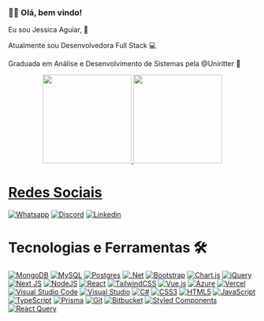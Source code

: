 ### 👧🏾 Olá, bem vindo!

Eu sou Jessica Aguiar, 🤩

Atualmente sou Desenvolvedora Full Stack  💻

Graduada em Análise e Desenvolvimento de Sistemas pela @Uniritter 📗

<!--Conheça minhas experiências profissionais ➡️ <a href="https://frontend-projeto-portifolio.vercel.app/" target="_blank">Portifólio</a>-->

<div align = "center">
  <a href="https://github.com/jessicaagrs">
  <img height="180em" src="https://github-readme-stats.vercel.app/api?username=jessicaagrs&show_icons=true&theme=dracula&include_all_commits=true&count_private=true"/>
  <img height="180em" src="https://github-readme-stats.vercel.app/api/top-langs/?username=jessicaagrs&layout=compact&langs_count=7&theme=dracula"/>
</div>

  # Redes Sociais
  
  [![Whatsapp](https://img.shields.io/badge/WhatsApp-25D366?style=for-the-badge&logo=whatsapp&logoColor=white)](https://api.whatsapp.com/send?phone=555194252048)
  [![Discord](https://img.shields.io/badge/Discord-7289DA?style=for-the-badge&logo=discord&logoColor=white)](https://discord.com/channels/@JessicaAguiar#1868)
  [![Linkedin](https://img.shields.io/badge/LinkedIn-0077B5?style=for-the-badge&logo=linkedin&logoColor=white)](https://www.linkedin.com/in/jessicaag-rs/)
 
  
  # Tecnologias e Ferramentas 🛠️

 [![MongoDB](https://img.shields.io/badge/MongoDB-%234ea94b.svg?style=for-the-badge&logo=mongodb&logoColor=white)]()
 [![MySQL](https://img.shields.io/badge/mysql-%2300f.svg?style=for-the-badge&logo=mysql&logoColor=white)]()
 [![Postgres](https://img.shields.io/badge/postgres-%23316192.svg?style=for-the-badge&logo=postgresql&logoColor=white)]()
 [![.Net](https://img.shields.io/badge/.NET-5C2D91?style=for-the-badge&logo=.net&logoColor=white)]()
 [![Bootstrap](https://img.shields.io/badge/bootstrap-%238511FA.svg?style=for-the-badge&logo=bootstrap&logoColor=white)]()
 [![Chart.js](https://img.shields.io/badge/chart.js-F5788D.svg?style=for-the-badge&logo=chart.js&logoColor=white)]()
 [![jQuery](https://img.shields.io/badge/jquery-%230769AD.svg?style=for-the-badge&logo=jquery&logoColor=white)]()
 [![Next JS](https://img.shields.io/badge/Next-black?style=for-the-badge&logo=next.js&logoColor=white)]()
 [![NodeJS](https://img.shields.io/badge/node.js-6DA55F?style=for-the-badge&logo=node.js&logoColor=white)]()
 [![React](https://img.shields.io/badge/react-%2320232a.svg?style=for-the-badge&logo=react&logoColor=%2361DAFB)]()
 [![TailwindCSS](https://img.shields.io/badge/tailwindcss-%2338B2AC.svg?style=for-the-badge&logo=tailwind-css&logoColor=white)]()
 [![Vue.js](https://img.shields.io/badge/vuejs-%2335495e.svg?style=for-the-badge&logo=vuedotjs&logoColor=%234FC08D)]()
 [![Azure](https://img.shields.io/badge/Render-%46E3B7.svg?style=for-the-badge&logo=render&logoColor=white)]()
 [![Vercel](https://img.shields.io/badge/vercel-%23000000.svg?style=for-the-badge&logo=vercel&logoColor=white)]()
 [![Visual Studio Code](https://img.shields.io/badge/Visual%20Studio%20Code-0078d7.svg?style=for-the-badge&logo=visual-studio-code&logoColor=white)]()
 [![Visual Studio](https://img.shields.io/badge/Visual%20Studio-5C2D91.svg?style=for-the-badge&logo=visual-studio&logoColor=white)]()
 [![C#](https://img.shields.io/badge/c%23-%23239120.svg?style=for-the-badge&logo=csharp&logoColor=white)]()
 [![CSS3](https://img.shields.io/badge/css3-%231572B6.svg?style=for-the-badge&logo=css3&logoColor=white)]()
 [![HTML5](https://img.shields.io/badge/html5-%23E34F26.svg?style=for-the-badge&logo=html5&logoColor=white)]()
 [![JavaScript](https://img.shields.io/badge/javascript-%23323330.svg?style=for-the-badge&logo=javascript&logoColor=%23F7DF1E)]()
 [![TypeScript](https://img.shields.io/badge/typescript-%23007ACC.svg?style=for-the-badge&logo=typescript&logoColor=white)]()
 [![Prisma](https://img.shields.io/badge/Prisma-3982CE?style=for-the-badge&logo=Prisma&logoColor=white)]()
 [![Git](https://img.shields.io/badge/git-%23F05033.svg?style=for-the-badge&logo=git&logoColor=white)]()
 [![Bitbucket](https://img.shields.io/badge/bitbucket-%230047B3.svg?style=for-the-badge&logo=bitbucket&logoColor=white)]()
 [![Styled Components](https://img.shields.io/badge/styled--components-DB7093?style=for-the-badge&logo=styled-components&logoColor=white)]()
 [![React Query](https://img.shields.io/badge/-React%20Query-FF4154?style=for-the-badge&logo=react%20query&logoColor=white)]()




